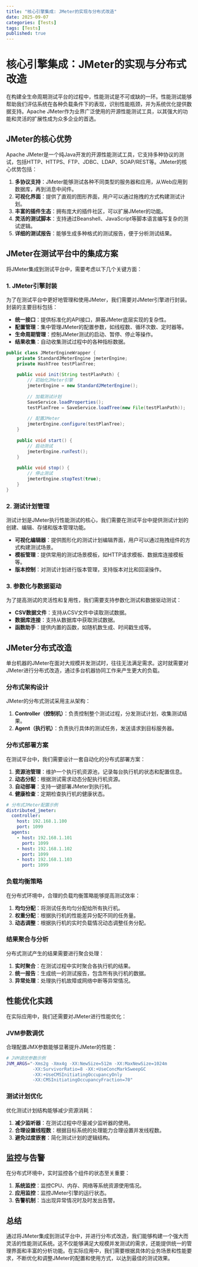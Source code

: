 ```yaml
---
title: "核心引擎集成: JMeter的实现与分布式改造"
date: 2025-09-07
categories: [Tests]
tags: [Tests]
published: true
---
```

# 核心引擎集成：JMeter的实现与分布式改造

在构建全生命周期测试平台的过程中，性能测试是不可或缺的一环。性能测试能够帮助我们评估系统在各种负载条件下的表现，识别性能瓶颈，并为系统优化提供数据支持。Apache JMeter作为业界广泛使用的开源性能测试工具，以其强大的功能和灵活的扩展性成为众多企业的首选。

## JMeter的核心优势

Apache JMeter是一个纯Java开发的开源性能测试工具，它支持多种协议的测试，包括HTTP、HTTPS、FTP、JDBC、LDAP、SOAP/REST等。JMeter的核心优势包括：

1. **多协议支持**：JMeter能够测试各种不同类型的服务器和应用，从Web应用到数据库，再到消息中间件。
2. **可视化界面**：提供了直观的图形界面，用户可以通过拖拽的方式构建测试计划。
3. **丰富的插件生态**：拥有庞大的插件社区，可以扩展JMeter的功能。
4. **灵活的测试脚本**：支持通过Beanshell、JavaScript等脚本语言编写复杂的测试逻辑。
5. **详细的测试报告**：能够生成多种格式的测试报告，便于分析测试结果。

## JMeter在测试平台中的集成方案

将JMeter集成到测试平台中，需要考虑以下几个关键方面：

### 1. JMeter引擎封装

为了在测试平台中更好地管理和使用JMeter，我们需要对JMeter引擎进行封装。封装的主要目标包括：

- **统一接口**：提供标准化的API接口，屏蔽JMeter底层实现的复杂性。
- **配置管理**：集中管理JMeter的配置参数，如线程数、循环次数、定时器等。
- **生命周期管理**：控制JMeter测试的启动、暂停、停止等操作。
- **结果收集**：自动收集测试过程中的各种指标数据。

```java
public class JMeterEngineWrapper {
    private StandardJMeterEngine jmeterEngine;
    private HashTree testPlanTree;
    
    public void init(String testPlanPath) {
        // 初始化JMeter引擎
        jmeterEngine = new StandardJMeterEngine();
        
        // 加载测试计划
        SaveService.loadProperties();
        testPlanTree = SaveService.loadTree(new File(testPlanPath));
        
        // 配置JMeter
        jmeterEngine.configure(testPlanTree);
    }
    
    public void start() {
        // 启动测试
        jmeterEngine.runTest();
    }
    
    public void stop() {
        // 停止测试
        jmeterEngine.stopTest(true);
    }
}
```

### 2. 测试计划管理

测试计划是JMeter执行性能测试的核心，我们需要在测试平台中提供测试计划的创建、编辑、存储和版本管理功能。

- **可视化编辑器**：提供图形化的测试计划编辑界面，用户可以通过拖拽组件的方式构建测试场景。
- **模板管理**：提供常用的测试场景模板，如HTTP请求模板、数据库连接模板等。
- **版本控制**：对测试计划进行版本管理，支持版本对比和回滚操作。

### 3. 参数化与数据驱动

为了提高测试的灵活性和复用性，我们需要支持参数化测试和数据驱动测试：

- **CSV数据文件**：支持从CSV文件中读取测试数据。
- **数据库连接**：支持从数据库中获取测试数据。
- **函数助手**：提供内置的函数，如随机数生成、时间戳生成等。

## JMeter分布式改造

单台机器的JMeter在面对大规模并发测试时，往往无法满足需求。这时就需要对JMeter进行分布式改造，通过多台机器协同工作来产生更大的负载。

### 分布式架构设计

JMeter的分布式测试采用主从架构：

1. **Controller（控制机）**：负责控制整个测试过程，分发测试计划，收集测试结果。
2. **Agent（执行机）**：负责执行具体的测试任务，发送请求到目标服务器。

### 分布式部署方案

在测试平台中，我们需要设计一套自动化的分布式部署方案：

1. **资源池管理**：维护一个执行机资源池，记录每台执行机的状态和配置信息。
2. **动态分配**：根据测试需求动态分配执行机资源。
3. **自动部署**：支持一键部署JMeter到执行机。
4. **健康检查**：定期检查执行机的健康状态。

```yaml
# 分布式JMeter配置示例
distributed_jmeter:
  controller:
    host: 192.168.1.100
    port: 1099
  agents:
    - host: 192.168.1.101
      port: 1099
    - host: 192.168.1.102
      port: 1099
    - host: 192.168.1.103
      port: 1099
```

### 负载均衡策略

在分布式环境中，合理的负载均衡策略能够提高测试效率：

1. **均匀分配**：将测试任务均匀分配给所有执行机。
2. **权重分配**：根据执行机的性能差异分配不同的任务量。
3. **动态调整**：根据执行机的实时负载情况动态调整任务分配。

### 结果聚合与分析

分布式测试产生的结果需要进行聚合处理：

1. **实时聚合**：在测试过程中实时聚合各执行机的结果。
2. **统一报告**：生成统一的测试报告，包含所有执行机的数据。
3. **异常处理**：处理执行机故障或网络中断等异常情况。

## 性能优化实践

在实际应用中，我们还需要对JMeter进行性能优化：

### JVM参数调优

合理配置JMX参数能够显著提升JMeter的性能：

```bash
# JVM调优参数示例
JVM_ARGS="-Xms2g -Xmx4g -XX:NewSize=512m -XX:MaxNewSize=1024m 
          -XX:SurvivorRatio=8 -XX:+UseConcMarkSweepGC 
          -XX:+UseCMSInitiatingOccupancyOnly 
          -XX:CMSInitiatingOccupancyFraction=70"
```

### 测试计划优化

优化测试计划结构能够减少资源消耗：

1. **减少监听器**：在测试过程中尽量减少监听器的使用。
2. **合理设置线程数**：根据目标系统的处理能力合理设置并发线程数。
3. **避免过度嵌套**：简化测试计划的逻辑结构。

## 监控与告警

在分布式环境中，实时监控各个组件的状态至关重要：

1. **系统监控**：监控CPU、内存、网络等系统资源使用情况。
2. **应用监控**：监控JMeter引擎的运行状态。
3. **告警机制**：当出现异常情况时及时发出告警。

## 总结

通过将JMeter集成到测试平台中，并进行分布式改造，我们能够构建一个强大而灵活的性能测试系统。这不仅能够满足大规模并发测试的需求，还能提供统一的管理界面和丰富的分析功能。在实际应用中，我们需要根据具体的业务场景和性能要求，不断优化和调整JMeter的配置和使用方式，以达到最佳的测试效果。